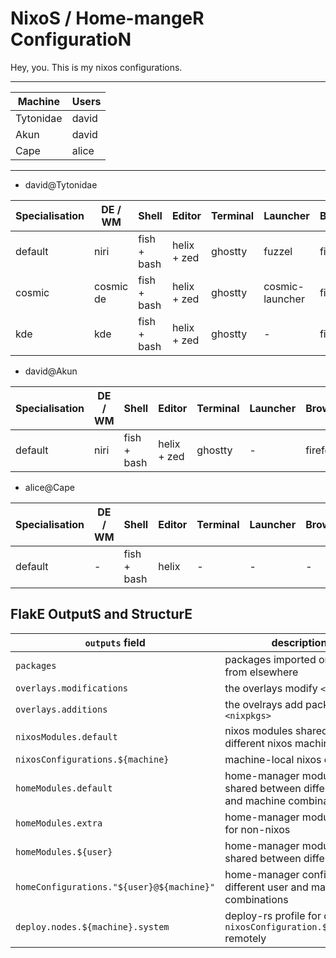 # NixoS / Home-mangeR ConfiguratioN

Hey, you. This is my nixos configurations.

---

| Machine   | Users |
| --------- | ----- |
| Tytonidae | david |
| Akun      | david |
| Cape      | alice |

---

- david@Tytonidae

| Specialisation | DE / WM   | Shell       | Editor      | Terminal | Launcher        | Browser | DM               |
| -------------- | --------- | ----------- | ----------- | -------- | --------------- | ------- | ---------------- |
| default        | niri      | fish + bash | helix + zed | ghostty  | fuzzel          | firefox | greetd + regreet |
| cosmic         | cosmic de | fish + bash | helix + zed | ghostty  | cosmic-launcher | firefox | cosmic-greeter   |
| kde            | kde       | fish + bash | helix + zed | ghostty  | -               | firefox | sddm             |

- david@Akun

| Specialisation | DE / WM | Shell       | Editor      | Terminal | Launcher | Browser | DM               |
| -------------- | ------- | ----------- | ----------- | -------- | -------- | ------- | ---------------- |
| default        | niri    | fish + bash | helix + zed | ghostty  | -        | firefox | greetd + regreet |

- alice@Cape

| Specialisation | DE / WM | Shell       | Editor | Terminal | Launcher | Browser | DM |
| -------------- | ------- | ----------- | ------ | -------- | -------- | ------- | -- |
| default        | -       | fish + bash | helix  | -        | -        | -       | -  |

## FlakE OutputS and StructurE

| `outputs` field                           | description                                                                 | source                                   |
| ----------------------------------------- | --------------------------------------------------------------------------- | ---------------------------------------- |
| `packages`                                | packages imported or wrapped from elsewhere                                 | ./pkgs                                   |
| `overlays.modifications`                  | the overlays modify `<nixpkgs>`                                             | ./overlays/modifications                 |
| `overlays.additions`                      | the ovelrays add packages in `<nixpkgs>`                                    | ./overlays/additions                     |
| `nixosModules.default`                    | nixos modules shared on different nixos machines                            | ./nixos/modules                          |
| `nixosConfigurations.${machine}`          | machine-local nixos config                                                  | ./nixos/configurations/${machine}        |
| `homeModules.default`                     | home-manager modules shared between different user and machine combinations | ./home/modules                           |
| `homeModules.extra`                       | home-manager modules only for non-nixos                                     | ./home/extra                             |
| `homeModules.${user}`                     | home-manager modules shared between different users                         | ./home/${user}/modules                   |
| `homeConfigurations."${user}@${machine}"` | home-manager config for different user and machine combinations             | ./home/${user}/configurations/${machine} |
| `deploy.nodes.${machine}.system`          | deploy-rs profile for deploying `nixosConfiguration.${machine}` remotely    | -                                        |
